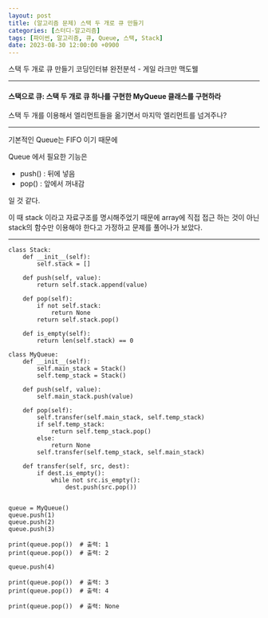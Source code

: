 ```yaml
---
layout: post
title: (알고리즘 문제) 스택 두 개로 큐 만들기
categories: [스터디-알고리즘]
tags: [파이썬, 알고리즘, 큐, Queue, 스택, Stack]
date: 2023-08-30 12:00:00 +0900
---
```


스택 두 개로 큐 만들기
코딩인터뷰 완전분석 - 게일 라크만 맥도웰

---

#### 스택으로 큐: 스택 두 개로 큐 하나를 구현한 MyQueue 클래스를 구현하라

스택 두 개를 이용해서 엘리먼트들을 옮기면서 마지막 엘리먼트를 넘겨주나?

---

기본적인 Queue는 FIFO 이기 때문에

Queue 에서 필요한 기능은

- push() : 뒤에 넣음
- pop() : 앞에서 꺼내감

일 것 같다.

이 때 stack 이라고 자료구조를 명시해주었기 때문에
array에 직접 접근 하는 것이 아닌 stack의 함수만 이용해야 한다고 가정하고 문제를 풀어나가 보았다.

---

```
class Stack:
    def __init__(self):
        self.stack = []

    def push(self, value):
        return self.stack.append(value)

    def pop(self):
        if not self.stack:
            return None
        return self.stack.pop()

    def is_empty(self):
        return len(self.stack) == 0

class MyQueue:
    def __init__(self):
        self.main_stack = Stack()
        self.temp_stack = Stack()

    def push(self, value):
        self.main_stack.push(value)

    def pop(self):
        self.transfer(self.main_stack, self.temp_stack)
        if self.temp_stack:
            return self.temp_stack.pop()
        else:
            return None
        self.transfer(self.temp_stack, self.main_stack)

    def transfer(self, src, dest):
        if dest.is_empty():
            while not src.is_empty():
                dest.push(src.pop())


queue = MyQueue()
queue.push(1)
queue.push(2)
queue.push(3)

print(queue.pop())  # 출력: 1
print(queue.pop())  # 출력: 2

queue.push(4)

print(queue.pop())  # 출력: 3
print(queue.pop())  # 출력: 4

print(queue.pop())  # 출력: None
```
